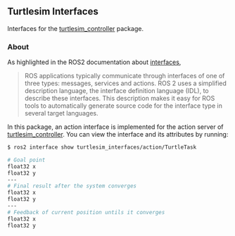 ## Turtlesim Interfaces

Interfaces for the [turtlesim_controller](../turtlesim_controller/) package.

### About

As highlighted in the ROS2 documentation about [interfaces](https://docs.ros.org/en/humble/Concepts/About-ROS-Interfaces.html),

> ROS applications typically communicate through interfaces of one of three types: messages, services and actions. ROS 2 uses a simplified description language, the interface definition language (IDL), to describe these interfaces. This description makes it easy for ROS tools to automatically generate source code for the interface type in several target languages.

In this package, an action interface is implemented for the action server of [turtlesim_controller](../turtlesim_controller/). You can view the interface and its attributes by running:

```bash
$ ros2 interface show turtlesim_interfaces/action/TurtleTask

# Goal point
float32 x
float32 y
---
# Final result after the system converges
float32 x
float32 y
---
# Feedback of current position untils it converges
float32 x
float32 y
```